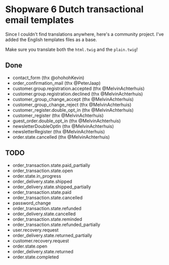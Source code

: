 # Shopware 6 Dutch transactional email templates

Since I couldn't find translations anywhere, here's a community project. I've added the English templates files as a base.

Make sure you translate both the `html.twig` and the `plain.twig`!

## Done
- contact_form (thx @ohohohKevin)
- order_confirmation_mail (thx @PeterJaap)
- customer.group.registration.accepted (thx @MelvinAchterhuis)
- customer.group.registration.declined (thx @MelvinAchterhuis)
- customer_group_change_accept (thx @MelvinAchterhuis)
- customer_group_change_reject (thx @MelvinAchterhuis)
- customer_register.double_opt_in (thx @MelvinAchterhuis)
- customer_register (thx @MelvinAchterhuis)
- guest_order.double_opt_in (thx @MelvinAchterhuis)
- newsletterDoubleOptIn (thx @MelvinAchterhuis)
- newsletterRegister (thx @MelvinAchterhuis)
- order.state.cancelled (thx @MelvinAchterhuis)

## TODO
- order_transaction.state.paid_partially
- order_transaction.state.open
- order.state.in_progress
- order_delivery.state.shipped
- order_delivery.state.shipped_partially
- order_transaction.state.paid
- order_transaction.state.cancelled
- password_change
- order_transaction.state.refunded
- order_delivery.state.cancelled
- order_transaction.state.reminded
- order_transaction.state.refunded_partially
- user.recovery.request
- order_delivery.state.returned_partially
- customer.recovery.request
- order.state.open
- order_delivery.state.returned
- order.state.completed
